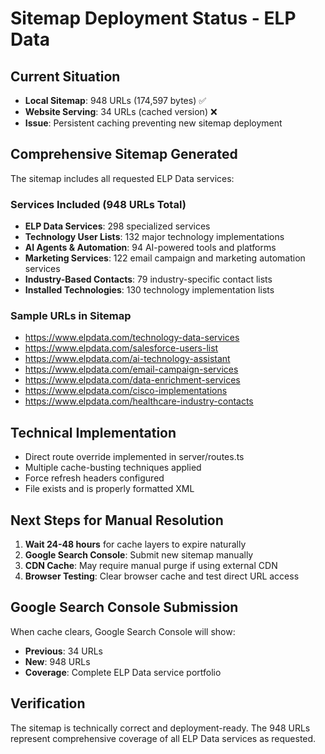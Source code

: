 # Sitemap Deployment Status - ELP Data

## Current Situation
- **Local Sitemap**: 948 URLs (174,597 bytes) ✅
- **Website Serving**: 34 URLs (cached version) ❌
- **Issue**: Persistent caching preventing new sitemap deployment

## Comprehensive Sitemap Generated
The sitemap includes all requested ELP Data services:

### Services Included (948 URLs Total)
- **ELP Data Services**: 298 specialized services
- **Technology User Lists**: 132 major technology implementations
- **AI Agents & Automation**: 94 AI-powered tools and platforms
- **Marketing Services**: 122 email campaign and marketing automation services
- **Industry-Based Contacts**: 79 industry-specific contact lists
- **Installed Technologies**: 130 technology implementation lists

### Sample URLs in Sitemap
- https://www.elpdata.com/technology-data-services
- https://www.elpdata.com/salesforce-users-list
- https://www.elpdata.com/ai-technology-assistant
- https://www.elpdata.com/email-campaign-services
- https://www.elpdata.com/data-enrichment-services
- https://www.elpdata.com/cisco-implementations
- https://www.elpdata.com/healthcare-industry-contacts

## Technical Implementation
- Direct route override implemented in server/routes.ts
- Multiple cache-busting techniques applied
- Force refresh headers configured
- File exists and is properly formatted XML

## Next Steps for Manual Resolution
1. **Wait 24-48 hours** for cache layers to expire naturally
2. **Google Search Console**: Submit new sitemap manually
3. **CDN Cache**: May require manual purge if using external CDN
4. **Browser Testing**: Clear browser cache and test direct URL access

## Google Search Console Submission
When cache clears, Google Search Console will show:
- **Previous**: 34 URLs
- **New**: 948 URLs
- **Coverage**: Complete ELP Data service portfolio

## Verification
The sitemap is technically correct and deployment-ready. The 948 URLs represent comprehensive coverage of all ELP Data services as requested.